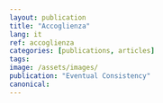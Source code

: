 ```yaml
---
layout: publication
title: "Accoglienza"
lang: it
ref: accoglienza
categories: [publications, articles]
tags:
image: /assets/images/
publication: "Eventual Consistency"
canonical:
---
```

